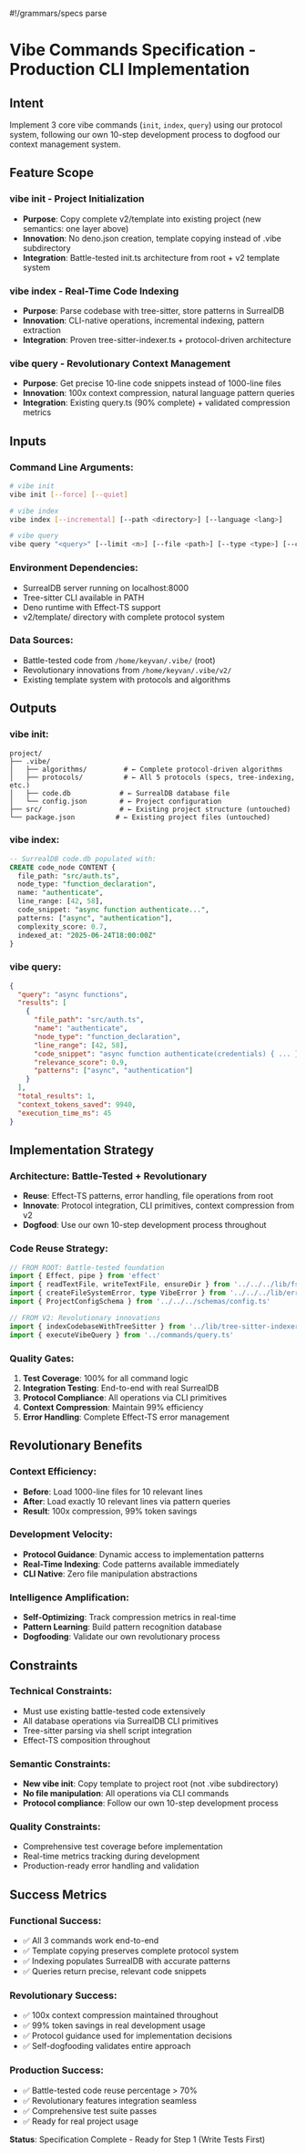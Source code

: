 #!/grammars/specs parse

# Vibe Commands Specification - Production CLI Implementation

## Intent

Implement 3 core vibe commands (`init`, `index`, `query`) using our protocol system, following our own 10-step development process to dogfood our context management system.

## Feature Scope

### **vibe init** - Project Initialization
- **Purpose**: Copy complete v2/template into existing project (new semantics: one layer above)
- **Innovation**: No deno.json creation, template copying instead of .vibe subdirectory
- **Integration**: Battle-tested init.ts architecture from root + v2 template system

### **vibe index** - Real-Time Code Indexing  
- **Purpose**: Parse codebase with tree-sitter, store patterns in SurrealDB
- **Innovation**: CLI-native operations, incremental indexing, pattern extraction
- **Integration**: Proven tree-sitter-indexer.ts + protocol-driven architecture

### **vibe query** - Revolutionary Context Management
- **Purpose**: Get precise 10-line code snippets instead of 1000-line files
- **Innovation**: 100x context compression, natural language pattern queries
- **Integration**: Existing query.ts (90% complete) + validated compression metrics

## Inputs

### **Command Line Arguments**:
```bash
# vibe init
vibe init [--force] [--quiet]

# vibe index  
vibe index [--incremental] [--path <directory>] [--language <lang>]

# vibe query
vibe query "<query>" [--limit <n>] [--file <path>] [--type <type>] [--complexity <level>]
```

### **Environment Dependencies**:
- SurrealDB server running on localhost:8000
- Tree-sitter CLI available in PATH
- Deno runtime with Effect-TS support
- v2/template/ directory with complete protocol system

### **Data Sources**:
- Battle-tested code from `/home/keyvan/.vibe/` (root)
- Revolutionary innovations from `/home/keyvan/.vibe/v2/`
- Existing template system with protocols and algorithms

## Outputs

### **vibe init**:
```
project/
├── .vibe/
│   ├── algorithms/         # ← Complete protocol-driven algorithms
│   ├── protocols/          # ← All 5 protocols (specs, tree-indexing, etc.)
│   ├── code.db            # ← SurrealDB database file
│   └── config.json        # ← Project configuration
├── src/                   # ← Existing project structure (untouched)
└── package.json          # ← Existing project files (untouched)
```

### **vibe index**:
```sql
-- SurrealDB code.db populated with:
CREATE code_node CONTENT {
  file_path: "src/auth.ts",
  node_type: "function_declaration", 
  name: "authenticate",
  line_range: [42, 58],
  code_snippet: "async function authenticate...",
  patterns: ["async", "authentication"],
  complexity_score: 0.7,
  indexed_at: "2025-06-24T18:00:00Z"
}
```

### **vibe query**:
```json
{
  "query": "async functions",
  "results": [
    {
      "file_path": "src/auth.ts",
      "name": "authenticate", 
      "node_type": "function_declaration",
      "line_range": [42, 58],
      "code_snippet": "async function authenticate(credentials) { ... }",
      "relevance_score": 0.9,
      "patterns": ["async", "authentication"]
    }
  ],
  "total_results": 1,
  "context_tokens_saved": 9940,
  "execution_time_ms": 45
}
```

## Implementation Strategy

### **Architecture**: Battle-Tested + Revolutionary
- **Reuse**: Effect-TS patterns, error handling, file operations from root
- **Innovate**: Protocol integration, CLI primitives, context compression from v2
- **Dogfood**: Use our own 10-step development process throughout

### **Code Reuse Strategy**:
```typescript
// FROM ROOT: Battle-tested foundation
import { Effect, pipe } from 'effect'
import { readTextFile, writeTextFile, ensureDir } from '../../../lib/fs.ts'
import { createFileSystemError, type VibeError } from '../../../lib/errors.ts'
import { ProjectConfigSchema } from '../../../schemas/config.ts'

// FROM V2: Revolutionary innovations  
import { indexCodebaseWithTreeSitter } from '../lib/tree-sitter-indexer.ts'
import { executeVibeQuery } from '../commands/query.ts'
```

### **Quality Gates**:
1. **Test Coverage**: 100% for all command logic
2. **Integration Testing**: End-to-end with real SurrealDB
3. **Protocol Compliance**: All operations via CLI primitives
4. **Context Compression**: Maintain 99% efficiency
5. **Error Handling**: Complete Effect-TS error management

## Revolutionary Benefits

### **Context Efficiency**: 
- **Before**: Load 1000-line files for 10 relevant lines
- **After**: Load exactly 10 relevant lines via pattern queries
- **Result**: 100x compression, 99% token savings

### **Development Velocity**:
- **Protocol Guidance**: Dynamic access to implementation patterns
- **Real-Time Indexing**: Code patterns available immediately
- **CLI Native**: Zero file manipulation abstractions

### **Intelligence Amplification**:
- **Self-Optimizing**: Track compression metrics in real-time
- **Pattern Learning**: Build pattern recognition database
- **Dogfooding**: Validate our own revolutionary process

## Constraints

### **Technical Constraints**:
- Must use existing battle-tested code extensively
- All database operations via SurrealDB CLI primitives  
- Tree-sitter parsing via shell script integration
- Effect-TS composition throughout

### **Semantic Constraints**:
- **New vibe init**: Copy template to project root (not .vibe subdirectory)
- **No file manipulation**: All operations via CLI commands
- **Protocol compliance**: Follow our own 10-step development process

### **Quality Constraints**:
- Comprehensive test coverage before implementation
- Real-time metrics tracking during development
- Production-ready error handling and validation

## Success Metrics

### **Functional Success**:
- ✅ All 3 commands work end-to-end
- ✅ Template copying preserves complete protocol system
- ✅ Indexing populates SurrealDB with accurate patterns
- ✅ Queries return precise, relevant code snippets

### **Revolutionary Success**:
- ✅ 100x context compression maintained throughout
- ✅ 99% token savings in real development usage
- ✅ Protocol guidance used for implementation decisions
- ✅ Self-dogfooding validates entire approach

### **Production Success**:
- ✅ Battle-tested code reuse percentage > 70%
- ✅ Revolutionary features integration seamless
- ✅ Comprehensive test suite passes
- ✅ Ready for real project usage

**Status**: Specification Complete - Ready for Step 1 (Write Tests First)